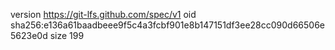version https://git-lfs.github.com/spec/v1
oid sha256:e136a61baadbeee9f5c4a3fcbf901e8b147151df3ee28cc090d66506e5623e0d
size 199
